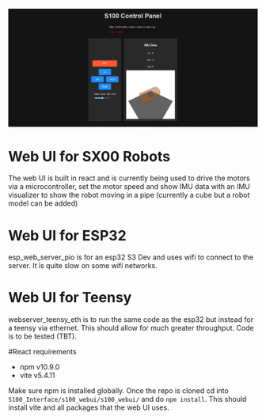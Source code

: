 ![Web UI](readme_resources/webui.png)

# Web UI for SX00 Robots 
The web UI is built in react and is currently being used to drive the motors via a microcontroller, set the motor speed and show IMU data with an IMU visualizer to show the robot moving in a pipe (currently a cube but a robot model can be added)

# Web UI for ESP32
esp_web_server_pio is for an esp32 S3 Dev and uses wifi to connect to the server. It is quite slow on some wifi networks. 

# Web UI for Teensy
webserver_teensy_eth is to run the same code as the esp32 but instead for a teensy via ethernet. This should allow for much greater throughput. Code is to be tested (TBT).

#React requirements
- npm v10.9.0
- vite v5.4.11

Make sure npm is installed globally. Once the repo is cloned cd into `S100_Interface/s100_webui/s100_webui/` and do `npm install`. This should install vite and all packages that the web UI uses.
